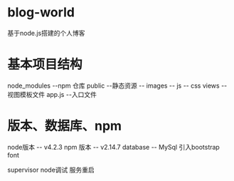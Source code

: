 # blog-world
基于node.js搭建的个人博客
# 基本项目结构
node_modules    --npm 仓库
public          --静态资源
  -- images
  -- js
  -- css
views           --视图模板文件
app.js          --入口文件
# 版本、数据库、npm
node版本    -- v4.2.3
npm 版本    -- v2.14.7
database    -- MySql
引入bootstrap font

supervisor node调试 服务重启
